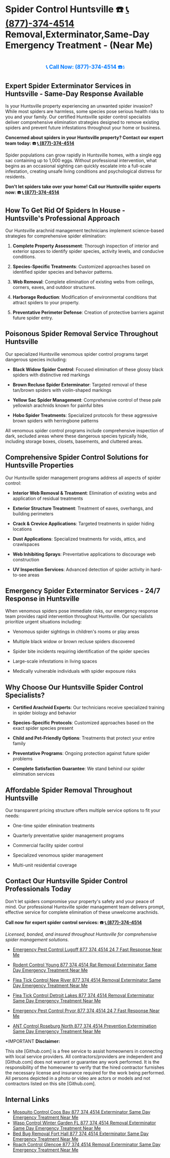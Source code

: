 # Spider Control Huntsville ☎️ [📞 (877)-374-4514](https://pest-control-4514.netlify.app) Removal,Exterminator,Same-Day Emergency Treatment - (Near Me)
# 

<p align="center" style="font-size: 1.2em; font-weight: bold; margin: 20px 0;">
  <a href="https://pest-control-4514.netlify.app" target="_blank" style="color: #007BFF; text-decoration: none;">📞 Call Now: (877)-374-4514 ☎️💧</a>
</p>

## Expert Spider Exterminator Services in Huntsville - Same-Day Response Available

Is your Huntsville property experiencing an unwanted spider invasion? While most spiders are harmless, some species pose serious health risks to you and your family. Our certified Huntsville spider control specialists deliver comprehensive elimination strategies designed to remove existing spiders and prevent future infestations throughout your home or business.

**Concerned about spiders in your Huntsville property? Contact our expert team today: ☎️ [📞 (877)-374-4514](https://pest-control-4514.netlify.app)**

Spider populations can grow rapidly in Huntsville homes, with a single egg sac containing up to 1,000 eggs. Without professional intervention, what begins as an occasional sighting can quickly escalate into a full-scale infestation, creating unsafe living conditions and psychological distress for residents.

**Don't let spiders take over your home! Call our Huntsville spider experts now: ☎️ [📞 (877)-374-4514](https://pest-control-4514.netlify.app)**

## How To Get Rid Of Spiders In House - Huntsville's Professional Approach

Our Huntsville arachnid management technicians implement science-based strategies for comprehensive spider elimination:

1. **Complete Property Assessment**: Thorough inspection of interior and exterior spaces to identify spider species, activity levels, and conducive conditions.

2. **Species-Specific Treatments**: Customized approaches based on identified spider species and behavior patterns.

3. **Web Removal**: Complete elimination of existing webs from ceilings, corners, eaves, and outdoor structures.

4. **Harborage Reduction**: Modification of environmental conditions that attract spiders to your property.

5. **Preventative Perimeter Defense**: Creation of protective barriers against future spider entry.

## Poisonous Spider Removal Service Throughout Huntsville

Our specialized Huntsville venomous spider control programs target dangerous species including:

- **Black Widow Spider Control**: Focused elimination of these glossy black spiders with distinctive red markings

- **Brown Recluse Spider Exterminator**: Targeted removal of these tan/brown spiders with violin-shaped markings

- **Yellow Sac Spider Management**: Comprehensive control of these pale yellowish arachnids known for painful bites

- **Hobo Spider Treatments**: Specialized protocols for these aggressive brown spiders with herringbone patterns

All venomous spider control programs include comprehensive inspection of dark, secluded areas where these dangerous species typically hide, including storage boxes, closets, basements, and cluttered areas.

## Comprehensive Spider Control Solutions for Huntsville Properties

Our Huntsville spider management programs address all aspects of spider control:

- **Interior Web Removal & Treatment**: Elimination of existing webs and application of residual treatments

- **Exterior Structure Treatment**: Treatment of eaves, overhangs, and building perimeters

- **Crack & Crevice Applications**: Targeted treatments in spider hiding locations

- **Dust Applications**: Specialized treatments for voids, attics, and crawlspaces

- **Web Inhibiting Sprays**: Preventative applications to discourage web construction

- **UV Inspection Services**: Advanced detection of spider activity in hard-to-see areas

## Emergency Spider Exterminator Services - 24/7 Response in Huntsville

When venomous spiders pose immediate risks, our emergency response team provides rapid intervention throughout Huntsville. Our specialists prioritize urgent situations including:

- Venomous spider sightings in children's rooms or play areas

- Multiple black widow or brown recluse spiders discovered

- Spider bite incidents requiring identification of the spider species

- Large-scale infestations in living spaces

- Medically vulnerable individuals with spider exposure risks

## Why Choose Our Huntsville Spider Control Specialists?

- **Certified Arachnid Experts**: Our technicians receive specialized training in spider biology and behavior

- **Species-Specific Protocols**: Customized approaches based on the exact spider species present

- **Child and Pet-Friendly Options**: Treatments that protect your entire family

- **Preventative Programs**: Ongoing protection against future spider problems

- **Complete Satisfaction Guarantee**: We stand behind our spider elimination services

## Affordable Spider Removal Throughout Huntsville

Our transparent pricing structure offers multiple service options to fit your needs:

- One-time spider elimination treatments

- Quarterly preventative spider management programs

- Commercial facility spider control

- Specialized venomous spider management

- Multi-unit residential coverage

## Contact Our Huntsville Spider Control Professionals Today

Don't let spiders compromise your property's safety and your peace of mind. Our professional Huntsville spider management team delivers prompt, effective service for complete elimination of these unwelcome arachnids.

**Call now for expert spider control services: ☎️ [📞 (877)-374-4514](https://pest-control-4514.netlify.app)**

*Licensed, bonded, and insured throughout Huntsville for comprehensive spider management solutions.*


- [Emergency Pest Control Lugoff 877 374 4514 24 7 Fast Response Near Me](https://github.com/allyoucaneatsushiin/pest-control/blob/main/Emergency-Pest-Control-Lugoff-877-374-4514-24-7-Fast-Response-Near-Me.md)
- [Rodent Control Young 877 374 4514 Rat Removal Exterminator Same Day Emergency Treatment Near Me](https://github.com/allyoucaneatsushiin/pest-control/blob/main/Rodent-Control-Young-877-374-4514-Rat-Removal-Exterminator-Same-Day-Emergency-Treatment-Near-Me.md)
- [Flea Tick Control New River 877 374 4514 Removal Exterminator Same Day Emergency Treatment Near Me](https://github.com/allyoucaneatsushiin/pest-control/blob/main/Flea-Tick-Control-New-River-877-374-4514-Removal-Exterminator-Same-Day-Emergency-Treatment-Near-Me.md)


- [Flea Tick Control Detroit Lakes 877 374 4514 Removal Exterminator Same Day Emergency Treatment Near Me](https://github.com/allyoucaneatsushiin/pest-control/blob/main/Flea-Tick-Control-Detroit-Lakes-877-374-4514-Removal-Exterminator-Same-Day-Emergency-Treatment-Near-Me.md)
- [Emergency Pest Control Pryor 877 374 4514 24 7 Fast Response Near Me](https://github.com/allyoucaneatsushiin/pest-control/blob/main/Emergency-Pest-Control-Pryor-877-374-4514-24-7-Fast-Response-Near-Me.md)
- [ANT Control Roseburg North 877 374 4514 Prevention Extermination Same Day Emergency Treatment Near Me](https://github.com/allyoucaneatsushiin/pest-control/blob/main/ANT-Control-Roseburg-North-877-374-4514-Prevention-Extermination-Same-Day-Emergency-Treatment-Near-Me.md)


*IMPORTANT **Disclaimer:**  

This site [Github.com] is a free service to assist homeowners in connecting with local service providers. All contractors/providers are independent and [Github.com] does not warrant or guarantee any work performed. It is the responsibility of the homeowner to verify that the hired contractor furnishes the necessary license and insurance required for the work being performed. All persons depicted in a photo or video are actors or models and not contractors listed on this site [Github.com].


## Internal Links
- [Mosquito Control Coos Bay 877 374 4514 Exterminator Same Day Emergency Treatment Near Me](https://github.com/allyoucaneatsushiin/pest-control/blob/main/Mosquito-Control-Coos-Bay-877-374-4514-Exterminator-Same-Day-Emergency-Treatment-Near-Me.md)
- [Wasp Control Winter Garden FL 877 374 4514 Removal Exterminator Same Day Emergency Treatment Near Me](https://github.com/allyoucaneatsushiin/pest-control/blob/main/Wasp-Control-Winter-Garden-FL-877-374-4514-Removal-Exterminator-Same-Day-Emergency-Treatment-Near-Me.md)
- [Bed Bug Removal Fort Hall 877 374 4514 Exterminator Same Day Emergency Treatment Near Me](https://github.com/allyoucaneatsushiin/pest-control/blob/main/Bed-Bug-Removal-Fort-Hall-877-374-4514-Exterminator-Same-Day-Emergency-Treatment-Near-Me.md)
- [Roach Control Glencoe 877 374 4514 Removal Exterminator Same Day Emergency Treatment Near Me](https://github.com/allyoucaneatsushiin/pest-control/blob/main/Roach-Control-Glencoe-877-374-4514-Removal-Exterminator-Same-Day-Emergency-Treatment-Near-Me.md)
